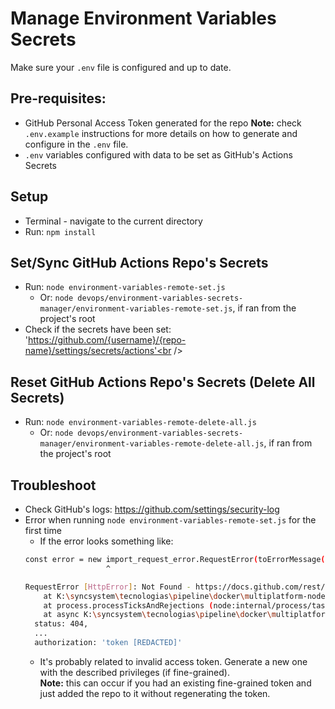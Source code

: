 # Manage Environment Variables Secrets
Make sure your `.env` file is configured and up to date.

## Pre-requisites:
- GitHub Personal Access Token generated for the repo
**Note:** check `.env.example` instructions for more details on how to generate and configure in the `.env` file.
- `.env` variables configured with data to be set as GitHub's Actions Secrets

## Setup
- Terminal - navigate to the current directory
- Run: `npm install`

## Set/Sync GitHub Actions Repo's Secrets
- Run: `node environment-variables-remote-set.js`
  - Or: `node devops/environment-variables-secrets-manager/environment-variables-remote-set.js`, if ran from the project's root
- Check if the secrets have been set: 'https://github.com/{username}/{repo-name}/settings/secrets/actions'<br />

## Reset GitHub Actions Repo's Secrets (Delete All Secrets)
- Run: `node environment-variables-remote-delete-all.js`
  - Or: `node devops/environment-variables-secrets-manager/environment-variables-remote-delete-all.js`, if ran from the project's root

## Troubleshoot
- Check GitHub's logs: https://github.com/settings/security-log
- Error when running `node environment-variables-remote-set.js` for the first time
  - If the error looks something like:
  ```bash
  const error = new import_request_error.RequestError(toErrorMessage(data), status, {
                    ^

  RequestError [HttpError]: Not Found - https://docs.github.com/rest/actions/secrets#get-a-repository-public-key
      at K:\syncsystem\tecnologias\pipeline\docker\multiplatform-node-v1\poc2\syncsystem-multiplatformv1-poc2\devops\environment-variables-secrets-manager\node_modules\@octokit\request\dist-node\index.js:125:21
      at process.processTicksAndRejections (node:internal/process/task_queues:95:5)
      at async K:\syncsystem\tecnologias\pipeline\docker\multiplatform-node-v1\poc2\syncsystem-multiplatformv1-poc2\devops\environment-variables-secrets-manager\environment-variables-remote-set.js:112:37 {
    status: 404,
    ...
    authorization: 'token [REDACTED]'
  ```
    - It's probably related to invalid access token. Generate a new one with the described privileges (if fine-grained).<br />
    **Note:** this can occur if you had an existing fine-grained token and just added the repo to it without regenerating the token.
  